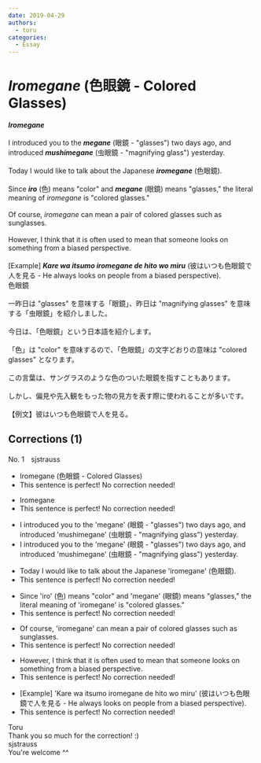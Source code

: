 ```yaml
---
date: 2019-04-29
authors:
  - toru
categories:
  - Essay
---
```


<h1 id="subject_show"><strong><em>Iromegane</strong></em> (色眼鏡 - Colored Glasses)</h1>
<div class="date" hidden>Apr 29, 2019 20:41</div>
<div id="post"><div id="body_show_ori">
<strong><em>Iromegane</strong></em><br/><br/>I introduced you to the <strong><em>megane</em></strong> (眼鏡 - "glasses") two days ago, and introduced <strong><em>mushimegane</em></strong> (虫眼鏡 - "magnifying glass") yesterday.<br/><br/>Today I would like to talk about the Japanese <strong><em>iromegane</em></strong> (色眼鏡).<br/><br/>Since <strong><em>iro</em></strong> (色) means "color" and <strong><em>megane</em></strong> (眼鏡) means "glasses," the literal meaning of <em>iromegane</em> is "colored glasses."<br/><br/>Of course, <em>iromegane</em> can mean a pair of colored glasses such as sunglasses.<br/><br/>However, I think that it is often used to mean that someone looks on something from a biased perspective.<br/><br/>[Example] <strong><em>Kare wa itsumo iromegane de hito wo miru</em></strong> (彼はいつも色眼鏡で人を見る - He always looks on people from a biased perspective).
</div></div>

<!-- more -->

<div id="post_ja"><div id="body_show_mo">
色眼鏡<br/><br/>一昨日は "glasses" を意味する「眼鏡」、昨日は "magnifying glasses" を意味する「虫眼鏡」を紹介しました。<br/><br/>今日は、「色眼鏡」という日本語を紹介します。<br/><br/>「色」は "color" を意味するので、「色眼鏡」の文字どおりの意味は "colored glasses" となります。<br/><br/>この言葉は、サングラスのような色のついた眼鏡を指すこともあります。<br/><br/>しかし、偏見や先入観をもった物の見方を表す際に使われることが多いです。<br/><br/>【例文】彼はいつも色眼鏡で人を見る。
</div></div>

## Corrections (1)
<div id="block"><div class="first_name"> No. 1　<span class="just_name">sjstrauss</span></div><div id="block2">
<ul class="correction_field">
<li class="incorrect">Iromegane (色眼鏡 - Colored Glasses)</li>
<li class="corrected perfect">This sentence is perfect! No correction needed!</li>
</ul>
<ul class="correction_field">
<li class="incorrect">Iromegane</li>
<li class="corrected perfect">This sentence is perfect! No correction needed!</li>
</ul>
<ul class="correction_field">
<li class="incorrect">I introduced you to the 'megane' (眼鏡 - "glasses") two days ago, and introduced 'mushimegane' (虫眼鏡 - "magnifying glass") yesterday.</li>
<li class="corrected correct">
I introduced you to <span class="f_gray"><span class="sline">the </span></span>'megane' (眼鏡 - "glasses") two days ago, and introduced 'mushimegane' (虫眼鏡 - "magnifying glass") yesterday.
</li>
</ul>
<ul class="correction_field">
<li class="incorrect">Today I would like to talk about the Japanese 'iromegane' (色眼鏡).</li>
<li class="corrected perfect">This sentence is perfect! No correction needed!</li>
</ul>
<ul class="correction_field">
<li class="incorrect">Since 'iro' (色) means "color" and 'megane' (眼鏡) means "glasses," the literal meaning of 'iromegane' is "colored glasses."</li>
<li class="corrected perfect">This sentence is perfect! No correction needed!</li>
</ul>
<ul class="correction_field">
<li class="incorrect">Of course, 'iromegane' can mean a pair of colored glasses such as sunglasses.</li>
<li class="corrected perfect">This sentence is perfect! No correction needed!</li>
</ul>
<ul class="correction_field">
<li class="incorrect">However, I think that it is often used to mean that someone looks on something from a biased perspective.</li>
<li class="corrected perfect">This sentence is perfect! No correction needed!</li>
</ul>
<ul class="correction_field">
<li class="incorrect">[Example] 'Kare wa itsumo iromegane de hito wo miru' (彼はいつも色眼鏡で人を見る - He always looks on people from a biased perspective).</li>
<li class="corrected perfect">This sentence is perfect! No correction needed!</li>
</ul>
</div><div class="name"><span class="just_name">Toru</span><br>
Thank you so much for the correction! :)
</div>
<div class="name"><span class="just_name">sjstrauss</span><br>
You're welcome ^^
</div>
</div>
